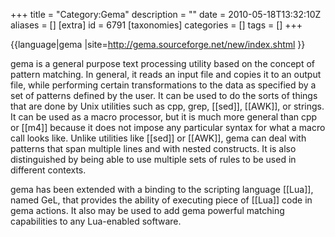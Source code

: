 +++
title = "Category:Gema"
description = ""
date = 2010-05-18T13:32:10Z
aliases = []
[extra]
id = 6791
[taxonomies]
categories = []
tags = []
+++

{{language|gema
|site=http://gema.sourceforge.net/new/index.shtml
}}


gema is a general purpose text processing utility based on the concept of pattern matching. In general, it reads an input file and copies it to an output file, while performing certain transformations to the data as specified by a set of patterns defined by the user. It can be used to do the sorts of things that are done by Unix utilities such as cpp, grep, [[sed]], [[AWK]], or strings. It can be used as a macro processor, but it is much more general than cpp or [[m4]] because it does not impose any particular syntax for what a macro call looks like. Unlike utilities like [[sed]] or [[AWK]], gema can deal with patterns that span multiple lines and with nested constructs. It is also distinguished by being able to use multiple sets of rules to be used in different contexts.

gema has been extended with a binding to the scripting language [[Lua]], named GeL, that provides the ability of executing piece of [[Lua]] code in gema actions. It also may be used to add gema powerful matching capabilities to any Lua-enabled software.
